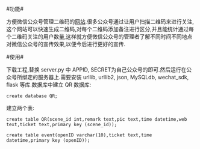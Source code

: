 #功能#

方便微信公众号管理二维码的[网站](http://162.243.152.178/manage/QR/).很多公众号通过让用户扫描二维码来进行关注,这个网站可以快速生成二维码,对每个二维码添加备注进行区分,并且能统计通过每个二维码关注的用户数量,这样就方便微信公众号的管理者了解不同时间不同地点对微信公众号的宣传效果,以便今后进行更好的宣传.

#使用#

下载工程,替换 server.py 中 APPID, SECRET为自己公众号的即可.然后运行在公众号所绑定的服务器上.需要安装 urllib, urllib2, json, MySQLdb, wechat_sdk, flask 等库.数据库中建立 QR 数据库:

	create database QR;
	
建立两个表:

	create table QR(scene_id int,remark text,pic text,time datetime,web text,ticket text,primary key (scene_id));
	
	create table event(openID varchar(10),ticket text,time datetime,primary key (openID));


